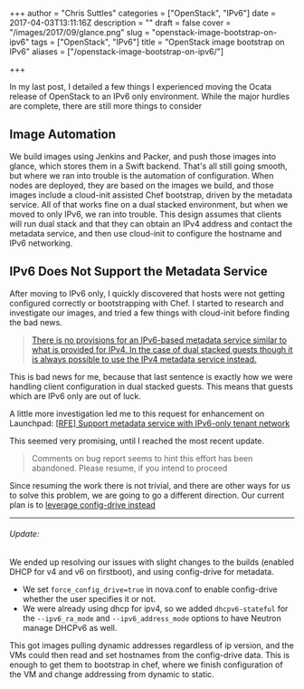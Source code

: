 +++
author = "Chris Suttles"
categories = ["OpenStack", "IPv6"]
date = 2017-04-03T13:11:16Z
description = ""
draft = false
cover = "/images/2017/09/glance.png"
slug = "openstack-image-bootstrap-on-ipv6"
tags = ["OpenStack", "IPv6"]
title = "OpenStack image bootstrap on IPv6"
aliases = ["/openstack-image-bootstrap-on-ipv6/"]

+++


In my last post, I detailed a few things I experienced moving the Ocata release of OpenStack to an IPv6 only environment. While the major hurdles are complete, there are still more things to consider

## Image Automation

We build images using Jenkins and Packer, and push those images into glance, which stores them in a Swift backend. That's all still going smooth, but where we ran into trouble is the automation of configuration. When nodes are deployed, they are based on the images we build, and those images include a cloud-init assisted Chef bootstrap, driven by the metadata service. All of that works fine on a dual stacked environment, but when we moved to only IPv6, we ran into trouble. This design assumes that clients will run dual stack and that they can obtain an IPv4 address and contact the metadata service, and then use cloud-init to configure the hostname and IPv6 networking. 

## IPv6 Does Not Support the Metadata Service

After moving to IPv6 only, I quickly discovered that hosts were not getting configured correctly or bootstrapping with Chef. I started to research and investigate our images, and tried a few things with cloud-init before finding the bad news. 
> [There is no provisions for an IPv6-based metadata service similar to what is provided for IPv4. In the case of dual stacked guests though it is always possible to use the IPv4 metadata service instead.](https://docs.openstack.org/liberty/networking-guide/adv-config-ipv6.html)

This is bad news for me, because that last sentence is exactly how we were handling client configuration in dual stacked guests. This means that guests which are IPv6 only are out of luck.

A little more investigation led me to this request for enhancement on Launchpad: [[RFE] Support metadata service with IPv6-only tenant network](https://bugs.launchpad.net/neutron/+bug/1460177)

This seemed very promising, until I reached the most recent update.

> Comments on bug report seems to hint this effort has been abandoned. Please resume, if you intend to proceed

Since resuming the work there is not trivial, and there are other ways for us to solve this problem, we are going to go a different direction. Our current plan is to [leverage config-drive instead](https://docs.openstack.org/user-guide/cli-config-drive.html)

---

###### Update:

We ended up resolving our issues with slight changes to the builds (enabled DHCP for v4 and v6 on firstboot), and using config-drive for metadata.

* We set `force_config_drive=true` in nova.conf to enable config-drive whether the user specifies it or not.
* We were already using dhcp for ipv4, so we added `dhcpv6-stateful` for the `--ipv6_ra_mode` and `--ipv6_address_mode` options to have Neutron manage DHCPv6 as well.

This got images pulling dynamic addresses regardless of ip version, and the VMs could then read and set hostnames from the config-drive data. This is enough to get them to bootstrap in chef, where we finish configuration of the VM and change addressing from dynamic to static.

